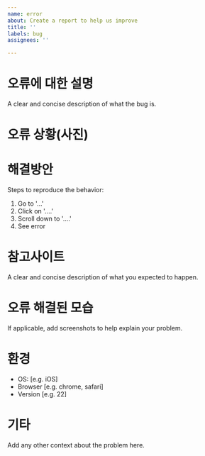 ```yaml
---
name: error
about: Create a report to help us improve
title: ''
labels: bug
assignees: ''

---
```


# 오류에 대한 설명
A clear and concise description of what the bug is.

# 오류 상황(사진)

# 해결방안
Steps to reproduce the behavior:
1. Go to '...'
2. Click on '....'
3. Scroll down to '....'
4. See error

# 참고사이트
A clear and concise description of what you expected to happen.

# 오류 해결된 모습
If applicable, add screenshots to help explain your problem.

# 환경
 - OS: [e.g. iOS]
 - Browser [e.g. chrome, safari]
 - Version [e.g. 22]

# 기타
Add any other context about the problem here.
